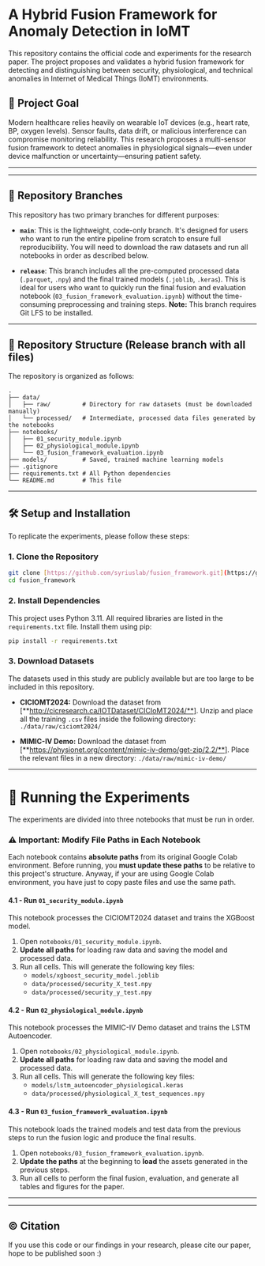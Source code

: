 # A Hybrid Fusion Framework for Anomaly Detection in IoMT

This repository contains the official code and experiments for the research paper. The project proposes and validates a hybrid fusion framework for detecting and distinguishing between security, physiological, and technical anomalies in Internet of Medical Things (IoMT) environments.

## 🎯 Project Goal

Modern healthcare relies heavily on wearable IoT devices (e.g., heart rate, BP, oxygen levels). Sensor faults, data drift, or malicious interference can compromise monitoring reliability. This research proposes a multi-sensor fusion framework to detect anomalies in physiological signals—even under device malfunction or uncertainty—ensuring patient safety.

---

---
## 🌳 Repository Branches

This repository has two primary branches for different purposes:

* **`main`**: This is the lightweight, code-only branch. It's designed for users who want to run the entire pipeline from scratch to ensure full reproducibility. You will need to download the raw datasets and run all notebooks in order as described below.

* **`release`**: This branch includes all the pre-computed processed data (`.parquet`, `.npy`) and the final trained models (`.joblib`, `.keras`). This is ideal for users who want to quickly run the final fusion and evaluation notebook (`03_fusion_framework_evaluation.ipynb`) without the time-consuming preprocessing and training steps. **Note:** This branch requires Git LFS to be installed.
---


## 📂 Repository Structure (Release branch with all files)

The repository is organized as follows:

```
.
├── data/
│   ├── raw/         # Directory for raw datasets (must be downloaded manually)
│   └── processed/   # Intermediate, processed data files generated by the notebooks
├── notebooks/
│   ├── 01_security_module.ipynb
│   ├── 02_physiological_module.ipynb
│   └── 03_fusion_framework_evaluation.ipynb
├── models/          # Saved, trained machine learning models
├── .gitignore
├── requirements.txt # All Python dependencies
└── README.md        # This file
```

---


## 🛠️ Setup and Installation

To replicate the experiments, please follow these steps:

### 1. Clone the Repository
```bash
git clone [https://github.com/syriuslab/fusion_framework.git](https://github.com/syriuslab/fusion_framework.git)
cd fusion_framework
```

### 2. Install Dependencies
This project uses Python 3.11. All required libraries are listed in the `requirements.txt` file. Install them using pip:
```bash
pip install -r requirements.txt
```

### 3. Download Datasets
The datasets used in this study are publicly available but are too large to be included in this repository.

* **CICIOMT2024:** Download the dataset from [**http://cicresearch.ca/IOTDataset/CICIoMT2024/**]. Unzip and place all the training `.csv` files inside the following directory:
    `./data/raw/ciciomt2024/`

* **MIMIC-IV Demo:** Download the dataset from [**https://physionet.org/content/mimic-iv-demo/get-zip/2.2/**]. Place the relevant files in a new directory:
    `./data/raw/mimic-iv-demo/`

---
# 🚀 Running the Experiments

The experiments are divided into three notebooks that must be run in order.

### **⚠️ Important: Modify File Paths in Each Notebook**

Each notebook contains **absolute paths** from its original Google Colab environment. Before running, you **must update these paths** to be relative to this project's structure. Anyway, if your are using Google Colab environment, you have just to copy paste files and use the same path.

#### 4.1 - Run `01_security_module.ipynb`
This notebook processes the CICIOMT2024 dataset and trains the XGBoost model.
1.  Open `notebooks/01_security_module.ipynb`.
2.  **Update all paths** for loading raw data and saving the model and processed data.
3.  Run all cells. This will generate the following key files:
    * `models/xgboost_security_model.joblib`
    * `data/processed/security_X_test.npy`
    * `data/processed/security_y_test.npy`

#### 4.2 - Run `02_physiological_module.ipynb`
This notebook processes the MIMIC-IV Demo dataset and trains the LSTM Autoencoder.
1.  Open `notebooks/02_physiological_module.ipynb`.
2.  **Update all paths** for loading raw data and saving the model and processed data.
3.  Run all cells. This will generate the following key files:
    * `models/lstm_autoencoder_physiological.keras`
    * `data/processed/physiological_X_test_sequences.npy`

#### 4.3 - Run `03_fusion_framework_evaluation.ipynb`
This notebook loads the trained models and test data from the previous steps to run the fusion logic and produce the final results.
1.  Open `notebooks/03_fusion_framework_evaluation.ipynb`.
2.  **Update the paths** at the beginning to **load** the assets generated in the previous steps.
3.  Run all cells to perform the final fusion, evaluation, and generate all tables and figures for the paper.

---
---


## ©️ Citation

If you use this code or our findings in your research, please cite our paper, hope to be published soon :) 
